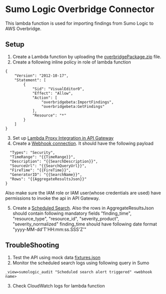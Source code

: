 # Sumo Logic Overbridge Connector

This lambda function is used for importing findings from Sumo Logic to AWS Overbridge.


## Setup
1. Create a Lambda function by uploading the [overbridgePackage.zip](https://s3.amazonaws.com/appdevstore/overbridgePackage.zip) file.
2. Create a following inline policy in role of lambda function
```
{
    "Version": "2012-10-17",
    "Statement": [
        {
            "Sid": "VisualEditor0",
            "Effect": "Allow",
            "Action": [
                "overbridgebeta:ImportFindings",
                "overbridgebeta:GetFindings"
            ],
            "Resource": "*"
        }
    ]
}
```
3. Set up [Lambda Proxy Integration in API Gateway](https://docs.aws.amazon.com/apigateway/latest/developerguide/set-up-lambda-proxy-integrations.html#api-gateway-simple-proxy-for-lambda-input-format)
4. Create a [Webhook connection](https://help.sumologic.com/Manage/Connections-and-Integrations/Webhook-Connections/Set-Up-Webhook-Connections).
   It should have the following payload
```{
  "Types": "Security",
  "TimeRange": "{{TimeRange}}",
  "Description": "{{SearchDescription}}",
  "SourceUrl": "{{SearchQueryUrl}}",
  "FireTime": "{{FireTime}}",
  "GeneratorID": "{{SearchName}}",
  "Rows": "{{AggregateResultsJson}}"
}
```
  Also make sure the IAM role or IAM user(whose credentials are used) have permissions to invoke the api in API Gateway.

5. Create a [Scheduled Search](https://help.sumologic.com/Dashboards-and-Alerts/Alerts/02-Schedule-a-Search).
Also the rows in AggregateResultsJson should contain following mandatory fields
"finding_time", "resource_type", "resource_id", "severity_product", "severity_normalized"
finding_time should have following date format "yyyy-MM-dd'T'HH:mm:ss.SSS'Z'"

## TroubleShooting
1) Test the API using mock data [fixtures.json](fixtures.json)
2) Monitor the scheduled search logs using following query in Sumo
```
_view=sumologic_audit "Scheduled search alert triggered" <webhook name>
```
3) Check CloudWatch logs for lambda function

